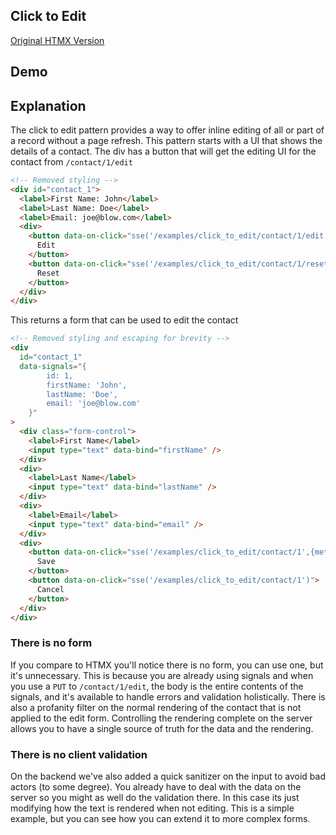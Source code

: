 ## Click to Edit

[Original HTMX Version](https://htmx.org/examples/click-to-edit/)

## Demo

<div
    id="contact_1"
    data-on-load="sse('/examples/click_to_edit/contact/1')"
>

</div>

## Explanation

The click to edit pattern provides a way to offer inline editing of all or part of a record without a page refresh. This pattern starts with a UI that shows the details of a contact. The div has a button that will get the editing UI for the contact from `/contact/1/edit`

```html
<!-- Removed styling -->
<div id="contact_1">
  <label>First Name: John</label>
  <label>Last Name: Doe</label>
  <label>Email: joe@blow.com</label>
  <div>
    <button data-on-click="sse('/examples/click_to_edit/contact/1/edit')">
      Edit
    </button>
    <button data-on-click="sse('/examples/click_to_edit/contact/1/reset')">
      Reset
    </button>
  </div>
</div>
```

This returns a form that can be used to edit the contact

```html
<!-- Removed styling and escaping for brevity -->
<div
  id="contact_1"
  data-signals="{
        id: 1,
        firstName: 'John',
        lastName: 'Doe',
        email: 'joe@blow.com'
    }"
>
  <div class="form-control">
    <label>First Name</label>
    <input type="text" data-bind="firstName" />
  </div>
  <div>
    <label>Last Name</label>
    <input type="text" data-bind="lastName" />
  </div>
  <div>
    <label>Email</label>
    <input type="text" data-bind="email" />
  </div>
  <div>
    <button data-on-click="sse('/examples/click_to_edit/contact/1',{method:'put'})">
      Save
    </button>
    <button data-on-click="sse('/examples/click_to_edit/contact/1')">
      Cancel
    </button>
  </div>
</div>
```

### There is no form

If you compare to HTMX you'll notice there is no form, you can use one, but it's unnecessary. This is because you are already using signals and when you use a `PUT` to `/contact/1/edit`, the body is the entire contents of the signals, and it's available to handle errors and validation holistically. There is also a profanity filter on the normal rendering of the contact that is not applied to the edit form. Controlling the rendering complete on the server allows you to have a single source of truth for the data and the rendering.

### There is no client validation

On the backend we've also added a quick sanitizer on the input to avoid bad actors (to some degree). You already have to deal with the data on the server so you might as well do the validation there. In this case its just modifying how the text is rendered when not editing. This is a simple example, but you can see how you can extend it to more complex forms.
